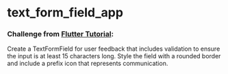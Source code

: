 # text_form_field_app

### Challenge from [Flutter Tutorial](https://flutter-tutorial.net/forms-in-flutter/text-form-field-in-flutter/):
Create a TextFormField for user feedback that includes validation to ensure the input is at least 15 characters long. Style the field with a rounded border and include a prefix icon that represents communication.